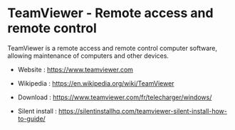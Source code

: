 # TeamViewer - Remote access and remote control

TeamViewer is a remote access and remote control computer software,
allowing maintenance of computers and other devices.

* Website : https://www.teamviewer.com
* Wikipedia : https://en.wikipedia.org/wiki/TeamViewer

* Download : https://www.teamviewer.com/fr/telecharger/windows/
* Silent install : https://silentinstallhq.com/teamviewer-silent-install-how-to-guide/
